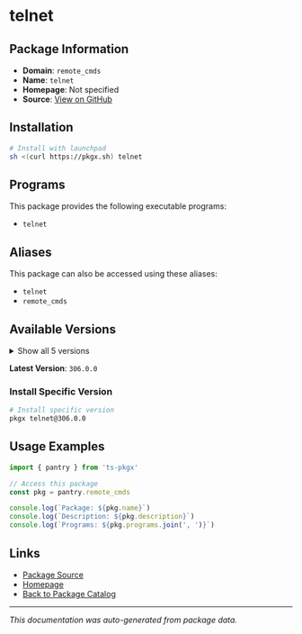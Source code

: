 # telnet

>

## Package Information

- **Domain**: `remote_cmds`
- **Name**: `telnet`
- **Homepage**: Not specified
- **Source**: [View on GitHub](https://github.com/pkgxdev/pantry/tree/main/projects/apple.com/remote_cmds/package.yml)

## Installation

```bash
# Install with launchpad
sh <(curl https://pkgx.sh) telnet
```

## Programs

This package provides the following executable programs:

- `telnet`

## Aliases

This package can also be accessed using these aliases:

- `telnet`
- `remote_cmds`

## Available Versions

<details>
<summary>Show all 5 versions</summary>

- `306.0.0`, `303.141.1`, `303.0.2`, `302.0.0`, `294.0.0`

</details>

**Latest Version**: `306.0.0`

### Install Specific Version

```bash
# Install specific version
pkgx telnet@306.0.0
```

## Usage Examples

```typescript
import { pantry } from 'ts-pkgx'

// Access this package
const pkg = pantry.remote_cmds

console.log(`Package: ${pkg.name}`)
console.log(`Description: ${pkg.description}`)
console.log(`Programs: ${pkg.programs.join(', ')}`)
```

## Links

- [Package Source](https://github.com/pkgxdev/pantry/tree/main/projects/apple.com/remote_cmds/package.yml)
- [Homepage](#)
- [Back to Package Catalog](../package-catalog.md)

---

*This documentation was auto-generated from package data.*
